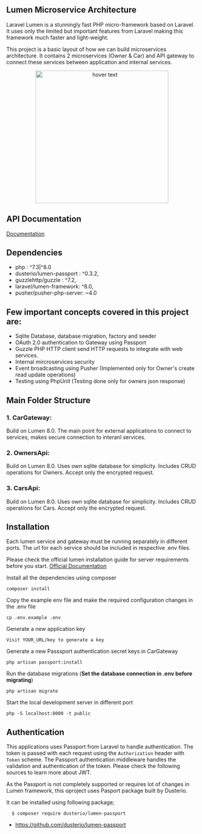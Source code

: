 ## Lumen Microservice Architecture
Laravel Lumen is a stunningly fast PHP micro-framework based on Laravel. It uses only the limited but important features from Laravel making this framework much faster and light-weight.

This project is a basic layout of how we can build microservices architecture. It contains 2 microservices (Owner & Car) and API gateway to connect these services between application and internal services.

<p align="center">
  <img src="https://miro.medium.com/max/3014/1*4wlrVzmhOioc3PFbuic2tg.png" width="350" title="hover text">
</p>

## API Documentation
  [Documentation](https://documenter.getpostman.com/view/4658799/TVzPoKa6)

## Dependencies
  - php : ^7.3|^8.0
  - dusterio/lumen-passport : ^0.3.2,
  - guzzlehttp/guzzle : ^7.2,
  - laravel/lumen-framework: ^8.0,
  - pusher/pusher-php-server: ~4.0

## Few important concepts covered in this project are:

 - Sqlite Database, database migration, factory and seeder
 - OAuth 2.0 authentication to Gateway using Passport 
 - Guzzle PHP HTTP client send HTTP requests to integrate with web services.
 - Internal mircroservices security
 - Event broadcasting using Pusher (Implemented only for Owner's create read update operations)
 - Testing using PhpUnit (Testing done only for owners json response)

## Main Folder Structure
  
  ### 1. CarGateway:
   Build on Lumen 8.0. The main point for external applications to connect to services, makes secure connection to interanl services.
  
  ### 2. OwnersApi:
  Build on Lumen 8.0. Uses own sqlite database for simplicity. Includes CRUD operations for Owners. Accept only the encrypted request.
  
  ### 3. CarsApi:
  Build on Lumen 8.0. Uses own sqlite database for simplicity. Includes CRUD operations for Cars. Accept only the encrypted request.
      
## Installation
Each lumen service and gateway must be running separately in different ports. The url for each service should be included in respective .env files.

Please check the official lumen installation guide for server requirements before you start. [Official Documentation](https://lumen.laravel.com/docs/8.x)

Install all the dependencies using composer

    composer install

Copy the example env file and make the required configuration changes in the .env file

    cp .env.example .env

Generate a new application key

    Visit YOUR_URL/key to generate a key

Generate a new Passsport authentication secret keys in CarGateway

    php artisan passport:install

Run the database migrations (**Set the database connection in .env before migrating**)

    php artisan migrate

Start the local development server in different port

    php -S localhost:8000 -t public


## Authentication
 
This applications uses Passport from Laravel to handle authentication. The token is passed with each request using the `Authorization` header with `Token` scheme. The Passport authentication middleware handles the validation and authentication of the token. Please check the following sources to learn more about JWT. 

As the Passport is not completely supported or requires lot of changes in Lumen framework, this oproject uses Pasport package built by Dusterio.

It can be installed using following package;
      
      $ composer require dusterio/lumen-passport
 
- https://github.com/dusterio/lumen-passport

